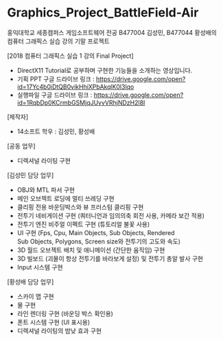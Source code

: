 # Graphics_Project_BattleField-Air
홍익대학교 세종캠퍼스 게임소프트웨어 전공 B477004 김성민, B477044 황성배의 컴퓨터 그래픽스 실습 강의 기말 프로젝트

[2018 컴퓨터 그래픽스 실습 1 강의 Final Project]   
- DirectX11 Tutorial로 공부하며 구현한 기능들을 소개하는 영상입니다.
- 기획 PPT 구글 드라이브 링크 : https://drive.google.com/open?id=17Yc4b0iDtQB0vikHhiXPbAkqlK0l3lqo
- 실행파일 구글 드라이브 링크 : https://drive.google.com/open?id=1RqbDp0KCrmbGSMjqJUvvVRhjNDzH2l8I

[제작자] 
- 14소프트 학우 : 김성민, 황성배

[공동 업무]
- 디렉셔널 라이팅 구현

[김성민 담당 업무]
- OBJ와 MTL 파서 구현
- 메인 오브젝트 로딩에 멀티 쓰레딩 구현
- 클리핑 전용 바운딩박스와 뷰 프러스텀 클리핑 구현
- 전투기 네비게이션 구현 (쿼터니언과 임의의축 회전 사용, 카메라 보간 적용)
- 전투기 엔진 비주얼 이펙트 구현 (튜토리얼 불꽃 사용)
- UI 구현 (Fps, Cpu, Main Objects, Sub Objects, Rendered  
Sub Objects, Polygons, Screen size와 전투기의 고도와 속도)
- 3D 월드 오브젝트 배치 및 애니메이션 (간단한 움직임) 구현
- 3D 빌보드 (괴물이 항상 전투기를 바라보게 설정) 및 전투기 총알 발사 구현
- Input 시스템 구현

[황성배 담당 업무]
- 스카이 맵 구현
- 물 구현
- 라인 렌더링 구현 (바운딩 박스 확인용)
- 폰트 시스템 구현 (UI 표시용)
- 디렉셔널 라이팅의 밤낮 효과 구현

